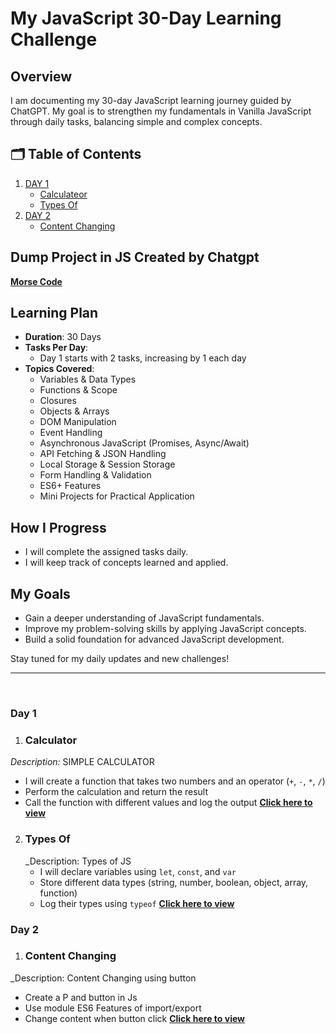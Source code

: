 # My JavaScript 30-Day Learning Challenge

## Overview
I am documenting my 30-day JavaScript learning journey guided by ChatGPT. My goal is to strengthen my fundamentals in Vanilla JavaScript through daily tasks, balancing simple and complex concepts.


## 🗂️ Table of Contents
1. [DAY 1](#day-1)
   + [Calculateor](#calculator)
   + [Types Of](#types-of)
2. [DAY 2](#day-2)
   + [Content Changing](#content-changing)


## Dump Project in JS Created by Chatgpt
  **[Morse Code](https://github.com/johnbhd/30-Days-Vanilla-Js/tree/main/dump%20js%20create%20by%20chat/morse-code)**

## **Learning Plan**  
- **Duration**: 30 Days  
- **Tasks Per Day**:  
  - Day 1 starts with 2 tasks, increasing by 1 each day  
- **Topics Covered**:  
  - Variables & Data Types  
  - Functions & Scope  
  - Closures  
  - Objects & Arrays  
  - DOM Manipulation  
  - Event Handling  
  - Asynchronous JavaScript (Promises, Async/Await)  
  - API Fetching & JSON Handling  
  - Local Storage & Session Storage  
  - Form Handling & Validation  
  - ES6+ Features  
  - Mini Projects for Practical Application  

## How I Progress
- I will complete the assigned tasks daily.
- I will keep track of concepts learned and applied.

## My Goals
- Gain a deeper understanding of JavaScript fundamentals.
- Improve my problem-solving skills by applying JavaScript concepts.
- Build a solid foundation for advanced JavaScript development.

Stay tuned for my daily updates and new challenges!
<hr><br>

### **Day 1**

1. ### **Calculator**
  _Description:_ SIMPLE CALCULATOR 
   - I will create a function that takes two numbers and an operator (`+`, `-`, `*`, `/`)
   - Perform the calculation and return the result
   - Call the function with different values and log the output
  **[Click here to view](https://github.com/johnbhd/30-Days-Vanilla-Js/tree/main/Day%201/calculator%20simple)**

2. ### **Types Of**
    _Description: Types of JS 
   - I will declare variables using `let`, `const`, and `var`
   - Store different data types (string, number, boolean, object, array, function)
   - Log their types using `typeof`
  **[Click here to view](https://github.com/johnbhd/30-Days-Vanilla-Js/tree/main/Day%201/typeof)**

### **Day 2**

1. ### **Content Changing**
  _Description: Content Changing using button 
   - Create a P and button in Js
   - Use module ES6 Features of import/export
   - Change content when button click
  **[Click here to view](https://github.com/johnbhd/30-Days-Vanilla-Js/tree/main/Day%202/changing-text)**



